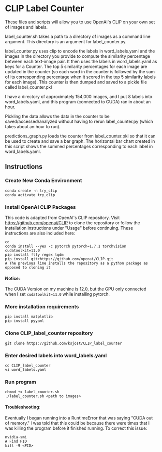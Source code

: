 # CLIP Label Counter

These files and scripts will allow you to use OpenAI's CLIP on your own set of images and labels.

label_counter.sh takes a path to a directory of images as a command line argument. This directory is an argument for label_counter.py. 

label_counter.py uses clip to encode the labels in word_labels.yaml and the images in the directory you provide to compute the similarity percentage between each text-image pair. It then uses the labels in word_labels.yaml as keys for a Counter. The top 5 similarity percentages for each image are updated in the counter (so each word in the counter is followed by the sum of its corresponding percentage when it scored in the top 5 similarity labels for each image). This counter is then dumped and saved to a pickle file called label_counter.pkl

I have a directory of approximately 154,000 images, and I put 8 labels into word_labels.yaml, and this program (connected to CUDA) ran in about an hour.

Pickling the data allows the data in the counter to be saved/accessed/analyzed without having to rerun label_counter.py (which takes about an hour to run).

predictions_graph.py loads the counter from label_counter.pkl so that it can be used to create and save a bar graph. The horizontal bar chart created in this script shows the summed percentages corresponding to each label in word_labels.yaml.

## Instructions

### Create New Conda Environment
    conda create -n try_clip
    conda activate try_clip

### Install OpenAI CLIP Packages

This code is adapted from OpenAI's CLIP repository. Visit https://github.com/openai/CLIP to clone the repository or follow the installation instructions under "Usage" before continuing. These instructions are also included here:

    cd 
    conda install --yes -c pytorch pytorch=1.7.1 torchvision cudatoolkit=11.0
    pip install ftfy regex tqdm
    pip install git+https://github.com/openai/CLIP.git
    # The previous line installs the repository as a python package as opposed to cloning it

#### Notice:
The CUDA Version on my machine is 12.0, but the GPU only connected when I set `cudatoolkit=11.0` while installing pytorch.

### More installation requirements
    pip install matplotlib
    pip install pyyaml

### Clone CLIP_label_counter repository
    git clone https://github.com/ksjost/CLIP_label_counter

### Enter desired labels into word_labels.yaml
    cd CLIP_label_counter
    vi word_labels.yaml

### Run program
    chmod +x label_counter.sh
    ./label_counter.sh <path to images>

#### Troubleshooting: 
Eventually I began running into a RuntimeError that was saying "CUDA out of memory." I was told that this could be because there were times that I was killing the program before it finished running. To correct this issue: 

    nvidia-smi
    # Find PID
    kill -9 <PID>
